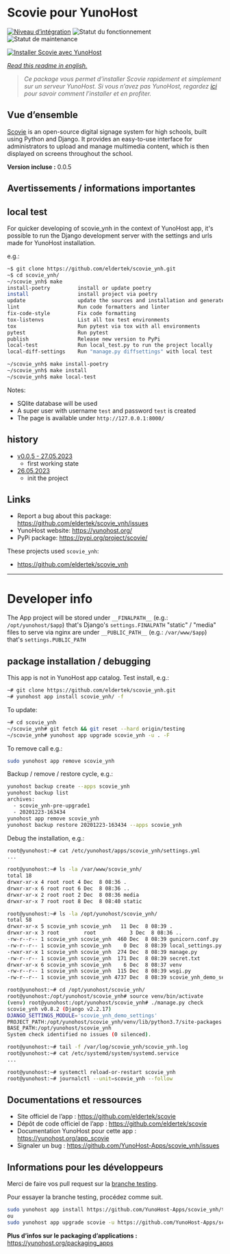 <!--
N.B.: This README was automatically generated by https://github.com/YunoHost/apps/tree/master/tools/README-generator
It shall NOT be edited by hand.
-->

# Scovie pour YunoHost

[![Niveau d’intégration](https://dash.yunohost.org/integration/scovie.svg)](https://dash.yunohost.org/appci/app/scovie) ![Statut du fonctionnement](https://ci-apps.yunohost.org/ci/badges/scovie.status.svg) ![Statut de maintenance](https://ci-apps.yunohost.org/ci/badges/scovie.maintain.svg)

[![Installer Scovie avec YunoHost](https://install-app.yunohost.org/install-with-yunohost.svg)](https://install-app.yunohost.org/?app=scovie)

*[Read this readme in english.](./README.md)*

> *Ce package vous permet d’installer Scovie rapidement et simplement sur un serveur YunoHost.
Si vous n’avez pas YunoHost, regardez [ici](https://yunohost.org/#/install) pour savoir comment l’installer et en profiter.*

## Vue d’ensemble

[Scovie](https://github.com/eldertek/scovie) is an open-source digital signage system for high schools, built using Python and Django. It provides an easy-to-use interface for administrators to upload and manage multimedia content, which is then displayed on screens throughout the school.


**Version incluse :** 0.0.5
## Avertissements / informations importantes

## local test

For quicker developing of scovie_ynh in the context of YunoHost app,
it's possible to run the Django development server with the settings
and urls made for YunoHost installation.

e.g.:
```bash
~$ git clone https://github.com/eldertek/scovie_ynh.git
~$ cd scovie_ynh/
~/scovie_ynh$ make
install-poetry         install or update poetry
install                install project via poetry
update                 update the sources and installation and generate "conf/requirements.txt"
lint                   Run code formatters and linter
fix-code-style         Fix code formatting
tox-listenvs           List all tox test environments
tox                    Run pytest via tox with all environments
pytest                 Run pytest
publish                Release new version to PyPi
local-test             Run local_test.py to run the project locally
local-diff-settings    Run "manage.py diffsettings" with local test

~/scovie_ynh$ make install-poetry
~/scovie_ynh$ make install
~/scovie_ynh$ make local-test
```

Notes:

* SQlite database will be used
* A super user with username `test` and password `test` is created
* The page is available under `http://127.0.0.1:8000/`


## history

* [v0.0.5 - 27.05.2023](https://github.com/eldertek/scovie_ynh/compare/4b0275e7f75d199dca8a1e97c26dc8568c31cb52...4f0086c7da6123f3f8b05c4001f9109891e6bd9f)
  * first working state
* [26.05.2023](https://github.com/eldertek/scovie_ynh/commit/4b0275e7f75d199dca8a1e97c26dc8568c31cb52)
  * init the project


## Links

* Report a bug about this package: https://github.com/eldertek/scovie_ynh/issues
* YunoHost website: https://yunohost.org/
* PyPi package: https://pypi.org/project/scovie/

These projects used `scovie_ynh`:

* https://github.com/eldertek/scovie_ynh

---

# Developer info

The App project will be stored under `__FINALPATH__` (e.g.: `/opt/yunohost/$app`) that's Django's `settings.FINALPATH`
"static" / "media" files to serve via nginx are under `__PUBLIC_PATH__` (e.g.: `/var/www/$app`) that's `settings.PUBLIC_PATH`

## package installation / debugging

This app is not in YunoHost app catalog. Test install, e.g.:
```bash
~# git clone https://github.com/eldertek/scovie_ynh.git
~# yunohost app install scovie_ynh/ -f
```
To update:
```bash
~# cd scovie_ynh
~/scovie_ynh# git fetch && git reset --hard origin/testing
~/scovie_ynh# yunohost app upgrade scovie_ynh -u . -F
```

To remove call e.g.:
```bash
sudo yunohost app remove scovie_ynh
```

Backup / remove / restore cycle, e.g.:
```bash
yunohost backup create --apps scovie_ynh
yunohost backup list
archives:
  - scovie_ynh-pre-upgrade1
  - 20201223-163434
yunohost app remove scovie_ynh
yunohost backup restore 20201223-163434 --apps scovie_ynh
```

Debug the installation, e.g.:
```bash
root@yunohost:~# cat /etc/yunohost/apps/scovie_ynh/settings.yml
...

root@yunohost:~# ls -la /var/www/scovie_ynh/
total 18
drwxr-xr-x 4 root root 4 Dec  8 08:36 .
drwxr-xr-x 6 root root 6 Dec  8 08:36 ..
drwxr-xr-x 2 root root 2 Dec  8 08:36 media
drwxr-xr-x 7 root root 8 Dec  8 08:40 static

root@yunohost:~# ls -la /opt/yunohost/scovie_ynh/
total 58
drwxr-xr-x 5 scovie_ynh scovie_ynh   11 Dec  8 08:39 .
drwxr-xr-x 3 root        root           3 Dec  8 08:36 ..
-rw-r--r-- 1 scovie_ynh scovie_ynh  460 Dec  8 08:39 gunicorn.conf.py
-rw-r--r-- 1 scovie_ynh scovie_ynh    0 Dec  8 08:39 local_settings.py
-rwxr-xr-x 1 scovie_ynh scovie_ynh  274 Dec  8 08:39 manage.py
-rw-r--r-- 1 scovie_ynh scovie_ynh  171 Dec  8 08:39 secret.txt
drwxr-xr-x 6 scovie_ynh scovie_ynh    6 Dec  8 08:37 venv
-rw-r--r-- 1 scovie_ynh scovie_ynh  115 Dec  8 08:39 wsgi.py
-rw-r--r-- 1 scovie_ynh scovie_ynh 4737 Dec  8 08:39 scovie_ynh_demo_settings.py

root@yunohost:~# cd /opt/yunohost/scovie_ynh/
root@yunohost:/opt/yunohost/scovie_ynh# source venv/bin/activate
(venv) root@yunohost:/opt/yunohost/scovie_ynh# ./manage.py check
scovie_ynh v0.8.2 (Django v2.2.17)
DJANGO_SETTINGS_MODULE='scovie_ynh_demo_settings'
PROJECT_PATH:/opt/yunohost/scovie_ynh/venv/lib/python3.7/site-packages
BASE_PATH:/opt/yunohost/scovie_ynh
System check identified no issues (0 silenced).

root@yunohost:~# tail -f /var/log/scovie_ynh/scovie_ynh.log
root@yunohost:~# cat /etc/systemd/system/systemd.service
...

root@yunohost:~# systemctl reload-or-restart scovie_ynh
root@yunohost:~# journalctl --unit=scovie_ynh --follow
```

## Documentations et ressources

* Site officiel de l’app : <https://github.com/eldertek/scovie>
* Dépôt de code officiel de l’app : <https://github.com/eldertek/scovie>
* Documentation YunoHost pour cette app : <https://yunohost.org/app_scovie>
* Signaler un bug : <https://github.com/YunoHost-Apps/scovie_ynh/issues>

## Informations pour les développeurs

Merci de faire vos pull request sur la [branche testing](https://github.com/YunoHost-Apps/scovie_ynh/tree/testing).

Pour essayer la branche testing, procédez comme suit.

``` bash
sudo yunohost app install https://github.com/YunoHost-Apps/scovie_ynh/tree/testing --debug
ou
sudo yunohost app upgrade scovie -u https://github.com/YunoHost-Apps/scovie_ynh/tree/testing --debug
```

**Plus d’infos sur le packaging d’applications :** <https://yunohost.org/packaging_apps>